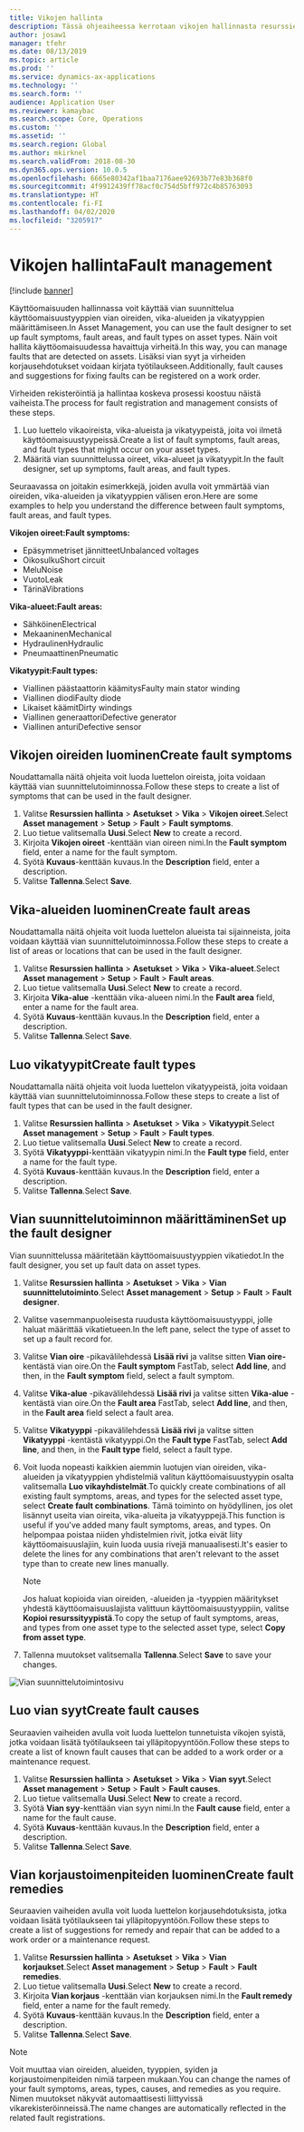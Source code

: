 ```yaml
---
title: Vikojen hallinta
description: Tässä ohjeaiheessa kerrotaan vikojen hallinnasta resurssien hallinnassa.
author: josaw1
manager: tfehr
ms.date: 08/13/2019
ms.topic: article
ms.prod: ''
ms.service: dynamics-ax-applications
ms.technology: ''
ms.search.form: ''
audience: Application User
ms.reviewer: kamaybac
ms.search.scope: Core, Operations
ms.custom: ''
ms.assetid: ''
ms.search.region: Global
ms.author: mkirknel
ms.search.validFrom: 2018-08-30
ms.dyn365.ops.version: 10.0.5
ms.openlocfilehash: 6665e80342af1baa7176aee92693b77e83b368f0
ms.sourcegitcommit: 4f9912439ff78acf0c754d5bff972c4b85763093
ms.translationtype: HT
ms.contentlocale: fi-FI
ms.lasthandoff: 04/02/2020
ms.locfileid: "3205917"
---
```

# <a name="fault-management"></a><span data-ttu-id="c1e12-103">Vikojen hallinta</span><span class="sxs-lookup"><span data-stu-id="c1e12-103">Fault management</span></span>

[!include [banner](../../includes/banner.md)]

 

<span data-ttu-id="c1e12-104">Käyttöomaisuuden hallinnassa voit käyttää vian suunnittelua käyttöomaisuustyyppien vian oireiden, vika-alueiden ja vikatyyppien määrittämiseen.</span><span class="sxs-lookup"><span data-stu-id="c1e12-104">In Asset Management, you can use the fault designer to set up fault symptoms, fault areas, and fault types on asset types.</span></span> <span data-ttu-id="c1e12-105">Näin voit hallita käyttöomaisuudessa havaittuja virheitä.</span><span class="sxs-lookup"><span data-stu-id="c1e12-105">In this way, you can manage faults that are detected on assets.</span></span> <span data-ttu-id="c1e12-106">Lisäksi vian syyt ja virheiden korjausehdotukset voidaan kirjata työtilaukseen.</span><span class="sxs-lookup"><span data-stu-id="c1e12-106">Additionally, fault causes and suggestions for fixing faults can be registered on a work order.</span></span>

<span data-ttu-id="c1e12-107">Virheiden rekisteröintiä ja hallintaa koskeva prosessi koostuu näistä vaiheista.</span><span class="sxs-lookup"><span data-stu-id="c1e12-107">The process for fault registration and management consists of these steps.</span></span>

1. <span data-ttu-id="c1e12-108">Luo luettelo vikaoireista, vika-alueista ja vikatyypeistä, joita voi ilmetä käyttöomaisuustyypeissä.</span><span class="sxs-lookup"><span data-stu-id="c1e12-108">Create a list of fault symptoms, fault areas, and fault types that might occur on your asset types.</span></span>
2. <span data-ttu-id="c1e12-109">Määritä vian suunnittelussa oireet, vika-alueet ja vikatyypit.</span><span class="sxs-lookup"><span data-stu-id="c1e12-109">In the fault designer, set up symptoms, fault areas, and fault types.</span></span>

<span data-ttu-id="c1e12-110">Seuraavassa on joitakin esimerkkejä, joiden avulla voit ymmärtää vian oireiden, vika-alueiden ja vikatyyppien välisen eron.</span><span class="sxs-lookup"><span data-stu-id="c1e12-110">Here are some examples to help you understand the difference between fault symptoms, fault areas, and fault types.</span></span>

<span data-ttu-id="c1e12-111">**Vikojen oireet:**</span><span class="sxs-lookup"><span data-stu-id="c1e12-111">**Fault symptoms:**</span></span>

- <span data-ttu-id="c1e12-112">Epäsymmetriset jännitteet</span><span class="sxs-lookup"><span data-stu-id="c1e12-112">Unbalanced voltages</span></span>
- <span data-ttu-id="c1e12-113">Oikosulku</span><span class="sxs-lookup"><span data-stu-id="c1e12-113">Short circuit</span></span>
- <span data-ttu-id="c1e12-114">Melu</span><span class="sxs-lookup"><span data-stu-id="c1e12-114">Noise</span></span>
- <span data-ttu-id="c1e12-115">Vuoto</span><span class="sxs-lookup"><span data-stu-id="c1e12-115">Leak</span></span>
- <span data-ttu-id="c1e12-116">Tärinä</span><span class="sxs-lookup"><span data-stu-id="c1e12-116">Vibrations</span></span>

<span data-ttu-id="c1e12-117">**Vika-alueet:**</span><span class="sxs-lookup"><span data-stu-id="c1e12-117">**Fault areas:**</span></span>

- <span data-ttu-id="c1e12-118">Sähköinen</span><span class="sxs-lookup"><span data-stu-id="c1e12-118">Electrical</span></span>
- <span data-ttu-id="c1e12-119">Mekaaninen</span><span class="sxs-lookup"><span data-stu-id="c1e12-119">Mechanical</span></span>
- <span data-ttu-id="c1e12-120">Hydraulinen</span><span class="sxs-lookup"><span data-stu-id="c1e12-120">Hydraulic</span></span>
- <span data-ttu-id="c1e12-121">Pneumaattinen</span><span class="sxs-lookup"><span data-stu-id="c1e12-121">Pneumatic</span></span>

<span data-ttu-id="c1e12-122">**Vikatyypit:**</span><span class="sxs-lookup"><span data-stu-id="c1e12-122">**Fault types:**</span></span>

- <span data-ttu-id="c1e12-123">Viallinen päästaattorin käämitys</span><span class="sxs-lookup"><span data-stu-id="c1e12-123">Faulty main stator winding</span></span>
- <span data-ttu-id="c1e12-124">Viallinen diodi</span><span class="sxs-lookup"><span data-stu-id="c1e12-124">Faulty diode</span></span>
- <span data-ttu-id="c1e12-125">Likaiset käämit</span><span class="sxs-lookup"><span data-stu-id="c1e12-125">Dirty windings</span></span>
- <span data-ttu-id="c1e12-126">Viallinen generaattori</span><span class="sxs-lookup"><span data-stu-id="c1e12-126">Defective generator</span></span>
- <span data-ttu-id="c1e12-127">Viallinen anturi</span><span class="sxs-lookup"><span data-stu-id="c1e12-127">Defective sensor</span></span>

## <a name="create-fault-symptoms"></a><span data-ttu-id="c1e12-128">Vikojen oireiden luominen</span><span class="sxs-lookup"><span data-stu-id="c1e12-128">Create fault symptoms</span></span>

<span data-ttu-id="c1e12-129">Noudattamalla näitä ohjeita voit luoda luettelon oireista, joita voidaan käyttää vian suunnittelutoiminnossa.</span><span class="sxs-lookup"><span data-stu-id="c1e12-129">Follow these steps to create a list of symptoms that can be used in the fault designer.</span></span>

1. <span data-ttu-id="c1e12-130">Valitse **Resurssien hallinta** \> **Asetukset** \> **Vika** \> **Vikojen oireet**.</span><span class="sxs-lookup"><span data-stu-id="c1e12-130">Select **Asset management** \> **Setup** \> **Fault** \> **Fault symptoms**.</span></span>
2. <span data-ttu-id="c1e12-131">Luo tietue valitsemalla **Uusi**.</span><span class="sxs-lookup"><span data-stu-id="c1e12-131">Select **New** to create a record.</span></span>
3. <span data-ttu-id="c1e12-132">Kirjoita **Vikojen oireet** -kenttään vian oireen nimi.</span><span class="sxs-lookup"><span data-stu-id="c1e12-132">In the **Fault symptom** field, enter a name for the fault symptom.</span></span>
4. <span data-ttu-id="c1e12-133">Syötä **Kuvaus**-kenttään kuvaus.</span><span class="sxs-lookup"><span data-stu-id="c1e12-133">In the **Description** field, enter a description.</span></span>
5. <span data-ttu-id="c1e12-134">Valitse **Tallenna**.</span><span class="sxs-lookup"><span data-stu-id="c1e12-134">Select **Save**.</span></span>

## <a name="create-fault-areas"></a><span data-ttu-id="c1e12-135">Vika-alueiden luominen</span><span class="sxs-lookup"><span data-stu-id="c1e12-135">Create fault areas</span></span>

<span data-ttu-id="c1e12-136">Noudattamalla näitä ohjeita voit luoda luettelon alueista tai sijainneista, joita voidaan käyttää vian suunnittelutoiminnossa.</span><span class="sxs-lookup"><span data-stu-id="c1e12-136">Follow these steps to create a list of areas or locations that can be used in the fault designer.</span></span>

1. <span data-ttu-id="c1e12-137">Valitse **Resurssien hallinta** \> **Asetukset** \> **Vika** \> **Vika-alueet**.</span><span class="sxs-lookup"><span data-stu-id="c1e12-137">Select **Asset management** \> **Setup** \> **Fault** \> **Fault areas**.</span></span>
2. <span data-ttu-id="c1e12-138">Luo tietue valitsemalla **Uusi**.</span><span class="sxs-lookup"><span data-stu-id="c1e12-138">Select **New** to create a record.</span></span>
3. <span data-ttu-id="c1e12-139">Kirjoita **Vika-alue** -kenttään vika-alueen nimi.</span><span class="sxs-lookup"><span data-stu-id="c1e12-139">In the **Fault area** field, enter a name for the fault area.</span></span>
4. <span data-ttu-id="c1e12-140">Syötä **Kuvaus**-kenttään kuvaus.</span><span class="sxs-lookup"><span data-stu-id="c1e12-140">In the **Description** field, enter a description.</span></span>
5. <span data-ttu-id="c1e12-141">Valitse **Tallenna**.</span><span class="sxs-lookup"><span data-stu-id="c1e12-141">Select **Save**.</span></span>

## <a name="create-fault-types"></a><span data-ttu-id="c1e12-142">Luo vikatyypit</span><span class="sxs-lookup"><span data-stu-id="c1e12-142">Create fault types</span></span>

<span data-ttu-id="c1e12-143">Noudattamalla näitä ohjeita voit luoda luettelon vikatyypeistä, joita voidaan käyttää vian suunnittelutoiminnossa.</span><span class="sxs-lookup"><span data-stu-id="c1e12-143">Follow these steps to create a list of fault types that can be used in the fault designer.</span></span>

1. <span data-ttu-id="c1e12-144">Valitse **Resurssien hallinta** \> **Asetukset** \> **Vika** \> **Vikatyypit**.</span><span class="sxs-lookup"><span data-stu-id="c1e12-144">Select **Asset management** \> **Setup** \> **Fault** \> **Fault types**.</span></span>
2. <span data-ttu-id="c1e12-145">Luo tietue valitsemalla **Uusi**.</span><span class="sxs-lookup"><span data-stu-id="c1e12-145">Select **New** to create a record.</span></span>
3. <span data-ttu-id="c1e12-146">Syötä **Vikatyyppi**-kenttään vikatyypin nimi.</span><span class="sxs-lookup"><span data-stu-id="c1e12-146">In the **Fault type** field, enter a name for the fault type.</span></span>
4. <span data-ttu-id="c1e12-147">Syötä **Kuvaus**-kenttään kuvaus.</span><span class="sxs-lookup"><span data-stu-id="c1e12-147">In the **Description** field, enter a description.</span></span>
5. <span data-ttu-id="c1e12-148">Valitse **Tallenna**.</span><span class="sxs-lookup"><span data-stu-id="c1e12-148">Select **Save**.</span></span>

## <a name="set-up-the-fault-designer"></a><span data-ttu-id="c1e12-149">Vian suunnittelutoiminnon määrittäminen</span><span class="sxs-lookup"><span data-stu-id="c1e12-149">Set up the fault designer</span></span>

<span data-ttu-id="c1e12-150">Vian suunnittelussa määritetään käyttöomaisuustyyppien vikatiedot.</span><span class="sxs-lookup"><span data-stu-id="c1e12-150">In the fault designer, you set up fault data on asset types.</span></span>

1. <span data-ttu-id="c1e12-151">Valitse **Resurssien hallinta** \> **Asetukset** \> **Vika** \> **Vian suunnittelutoiminto**.</span><span class="sxs-lookup"><span data-stu-id="c1e12-151">Select **Asset management** \> **Setup** \> **Fault** \> **Fault designer**.</span></span>
2. <span data-ttu-id="c1e12-152">Valitse vasemmanpuoleisesta ruudusta käyttöomaisuustyyppi, jolle haluat määrittää vikatietueen.</span><span class="sxs-lookup"><span data-stu-id="c1e12-152">In the left pane, select the type of asset to set up a fault record for.</span></span>
3. <span data-ttu-id="c1e12-153">Valitse **Vian oire** -pikavälilehdessä **Lisää rivi** ja valitse sitten **Vian oire-** kentästä vian oire.</span><span class="sxs-lookup"><span data-stu-id="c1e12-153">On the **Fault symptom** FastTab, select **Add line**, and then, in the **Fault symptom** field, select a fault symptom.</span></span>
4. <span data-ttu-id="c1e12-154">Valitse **Vika-alue** -pikavälilehdessä **Lisää rivi** ja valitse sitten **Vika-alue** -kentästä vian oire.</span><span class="sxs-lookup"><span data-stu-id="c1e12-154">On the **Fault area** FastTab, select **Add line**, and then, in the **Fault area** field select a fault area.</span></span>
5. <span data-ttu-id="c1e12-155">Valitse **Vikatyyppi** -pikavälilehdessä **Lisää rivi** ja valitse sitten **Vikatyyppi** -kentästä vikatyyppi.</span><span class="sxs-lookup"><span data-stu-id="c1e12-155">On the **Fault type** FastTab, select **Add line**, and then, in the **Fault type** field, select a fault type.</span></span>
6. <span data-ttu-id="c1e12-156">Voit luoda nopeasti kaikkien aiemmin luotujen vian oireiden, vika-alueiden ja vikatyyppien yhdistelmiä valitun käyttöomaisuustyypin osalta valitsemalla **Luo vikayhdistelmät**.</span><span class="sxs-lookup"><span data-stu-id="c1e12-156">To quickly create combinations of all existing fault symptoms, areas, and types for the selected asset type, select **Create fault combinations**.</span></span> <span data-ttu-id="c1e12-157">Tämä toiminto on hyödyllinen, jos olet lisännyt useita vian oireita, vika-alueita ja vikatyyppejä.</span><span class="sxs-lookup"><span data-stu-id="c1e12-157">This function is useful if you've added many fault symptoms, areas, and types.</span></span> <span data-ttu-id="c1e12-158">On helpompaa poistaa niiden yhdistelmien rivit, jotka eivät liity käyttöomaisuuslajiin, kuin luoda uusia rivejä manuaalisesti.</span><span class="sxs-lookup"><span data-stu-id="c1e12-158">It's easier to delete the lines for any combinations that aren't relevant to the asset type than to create new lines manually.</span></span>

    > [!NOTE]
    > <span data-ttu-id="c1e12-159">Jos haluat kopioida vian oireiden, -alueiden ja -tyyppien määritykset yhdestä käyttöomaisuuslajista valittuun käyttöomaisuustyyppiin, valitse **Kopioi resurssityypistä**.</span><span class="sxs-lookup"><span data-stu-id="c1e12-159">To copy the setup of fault symptoms, areas, and types from one asset type to the selected asset type, select **Copy from asset type**.</span></span>

7. <span data-ttu-id="c1e12-160">Tallenna muutokset valitsemalla **Tallenna**.</span><span class="sxs-lookup"><span data-stu-id="c1e12-160">Select **Save** to save your changes.</span></span>

![Vian suunnittelutoimintosivu](media/21-setup-for-work-orders.png)

## <a name="create-fault-causes"></a><span data-ttu-id="c1e12-162">Luo vian syyt</span><span class="sxs-lookup"><span data-stu-id="c1e12-162">Create fault causes</span></span>

<span data-ttu-id="c1e12-163">Seuraavien vaiheiden avulla voit luoda luettelon tunnetuista vikojen syistä, jotka voidaan lisätä työtilaukseen tai ylläpitopyyntöön.</span><span class="sxs-lookup"><span data-stu-id="c1e12-163">Follow these steps to create a list of known fault causes that can be added to a work order or a maintenance request.</span></span>

1. <span data-ttu-id="c1e12-164">Valitse **Resurssien hallinta** \> **Asetukset** \> **Vika** \> **Vian syyt**.</span><span class="sxs-lookup"><span data-stu-id="c1e12-164">Select **Asset management** \> **Setup** \> **Fault** \> **Fault causes**.</span></span>
2. <span data-ttu-id="c1e12-165">Luo tietue valitsemalla **Uusi**.</span><span class="sxs-lookup"><span data-stu-id="c1e12-165">Select **New** to create a record.</span></span>
3. <span data-ttu-id="c1e12-166">Syötä **Vian syy**-kenttään vian syyn nimi.</span><span class="sxs-lookup"><span data-stu-id="c1e12-166">In the **Fault cause** field, enter a name for the fault cause.</span></span>
4. <span data-ttu-id="c1e12-167">Syötä **Kuvaus**-kenttään kuvaus.</span><span class="sxs-lookup"><span data-stu-id="c1e12-167">In the **Description** field, enter a description.</span></span>
5. <span data-ttu-id="c1e12-168">Valitse **Tallenna**.</span><span class="sxs-lookup"><span data-stu-id="c1e12-168">Select **Save**.</span></span>

## <a name="create-fault-remedies"></a><span data-ttu-id="c1e12-169">Vian korjaustoimenpiteiden luominen</span><span class="sxs-lookup"><span data-stu-id="c1e12-169">Create fault remedies</span></span>

<span data-ttu-id="c1e12-170">Seuraavien vaiheiden avulla voit luoda luettelon korjausehdotuksista, jotka voidaan lisätä työtilaukseen tai ylläpitopyyntöön.</span><span class="sxs-lookup"><span data-stu-id="c1e12-170">Follow these steps to create a list of suggestions for remedy and repair that can be added to a work order or a maintenance request.</span></span>

1. <span data-ttu-id="c1e12-171">Valitse **Resurssien hallinta** \> **Asetukset** \> **Vika** \> **Vian korjaukset**.</span><span class="sxs-lookup"><span data-stu-id="c1e12-171">Select **Asset management** \> **Setup** \> **Fault** \> **Fault remedies**.</span></span>
2. <span data-ttu-id="c1e12-172">Luo tietue valitsemalla **Uusi**.</span><span class="sxs-lookup"><span data-stu-id="c1e12-172">Select **New** to create a record.</span></span>
3. <span data-ttu-id="c1e12-173">Kirjoita **Vian korjaus** -kenttään vian korjauksen nimi.</span><span class="sxs-lookup"><span data-stu-id="c1e12-173">In the **Fault remedy** field, enter a name for the fault remedy.</span></span>
4. <span data-ttu-id="c1e12-174">Syötä **Kuvaus**-kenttään kuvaus.</span><span class="sxs-lookup"><span data-stu-id="c1e12-174">In the **Description** field, enter a description.</span></span>
5. <span data-ttu-id="c1e12-175">Valitse **Tallenna**.</span><span class="sxs-lookup"><span data-stu-id="c1e12-175">Select **Save**.</span></span>

> [!NOTE]
> <span data-ttu-id="c1e12-176">Voit muuttaa vian oireiden, alueiden, tyyppien, syiden ja korjaustoimenpiteiden nimiä tarpeen mukaan.</span><span class="sxs-lookup"><span data-stu-id="c1e12-176">You can change the names of your fault symptoms, areas, types, causes, and remedies as you require.</span></span> <span data-ttu-id="c1e12-177">Nimen muutokset näkyvät automaattisesti liittyvissä vikarekisteröinneissä.</span><span class="sxs-lookup"><span data-stu-id="c1e12-177">The name changes are automatically reflected in the related fault registrations.</span></span>

